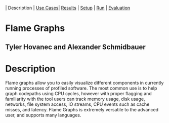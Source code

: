 | Description | [Use Cases](UseCases.md)| [Results](Results.md) | [Setup](Setup.md) | [Run](Run.md) | [Evaluation](Evaluation.md)

# Flame Graphs

## Tyler Hovanec and Alexander Schmidbauer

# Description

Flame graphs allow you to easily visualize different components in currently running processes of profiled software. The most common use is to help graph codepaths using CPU cycles, however with proper flagging and familiarity with the tool users can track memory usage, disk usage, networks, file system access, IO streams, CPU events such as cache misses, and latency. Flame Graphs is extremely versatile to the advanced user, and supports many languages.
